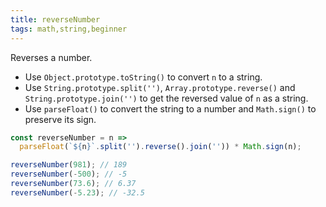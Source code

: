 ```yaml
---
title: reverseNumber
tags: math,string,beginner
---
```


Reverses a number.

- Use `Object.prototype.toString()` to convert `n` to a string.
- Use `String.prototype.split('')`, `Array.prototype.reverse()` and `String.prototype.join('')` to get the reversed value of `n` as a string.
- Use `parseFloat()` to convert the string to a number and `Math.sign()` to preserve its sign.

```js
const reverseNumber = n => 
  parseFloat(`${n}`.split('').reverse().join('')) * Math.sign(n);
```

```js
reverseNumber(981); // 189
reverseNumber(-500); // -5
reverseNumber(73.6); // 6.37
reverseNumber(-5.23); // -32.5
```

